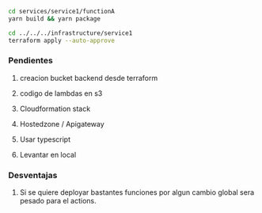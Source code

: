 
```bash
cd services/service1/functionA
yarn build && yarn package
```

```bash
cd ../../../infrastructure/service1
terraform apply --auto-approve
```

### Pendientes

1. creacion bucket backend desde terraform

3. codigo de lambdas en s3

4. Cloudformation stack

5. Hostedzone / Apigateway

6. Usar typescript

7. Levantar en local

### Desventajas

1. Si se quiere deployar bastantes funciones por algun cambio global sera pesado para el actions.